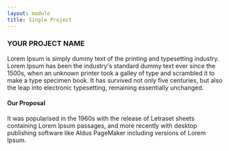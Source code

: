 ```yaml
---
layout: module
title: Single Project
---
```


### YOUR PROJECT NAME

Lorem Ipsum is simply dummy text of the printing and typesetting industry. Lorem Ipsum has been the industry's standard dummy text ever since the 1500s, when an unknown printer took a galley of type and scrambled it to make a type specimen book. It has survived not only five centuries, but also the leap into electronic typesetting, remaining essentially unchanged.</p>

#### Our Proposal

It was popularised in the 1960s with the release of Letraset sheets containing Lorem Ipsum passages, and more recently with desktop publishing software like Aldus PageMaker including versions of Lorem Ipsum.</p>
